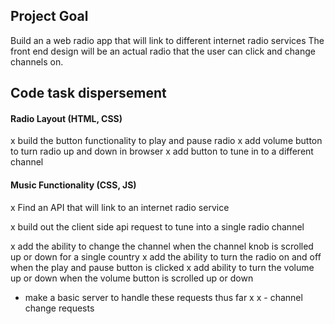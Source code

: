 
## Project Goal
Build an a web radio app that will link to different internet radio services
The front end design will be an actual radio that the user can click and change channels on.


## Code task dispersement
#### Radio Layout (HTML, CSS)
x build the button functionality to play and pause radio
x add volume button to turn radio up and down in browser
x add button  to tune in to a different channel

#### Music Functionality (CSS, JS)
x Find an API that will link to an internet radio service 

x build out the client side api request to tune into a single radio channel

x add the ability to change the channel when the channel knob is scrolled up or down for a single country
x add the ability to turn the radio on and off when the play and pause button is clicked
x add ability to turn the volume up or down when the volume button is scrolled up or down

- make a basic server to handle these requests thus far x
x - channel change requests


